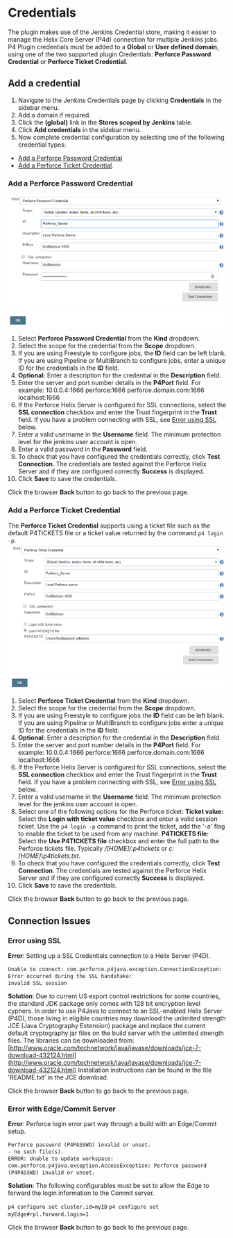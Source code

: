 ﻿# Credentials
The plugin makes use of the Jenkins Credential store, making it easier to manage the Helix Core Server (P4d) connection for multiple Jenkins jobs. P4 Plugin credentials must be added to a **Global** or **User defined domain**, using one of the two supported plugin Credentials: **Perforce Password Credential** or **Perforce Ticket Credential**.

## Add a credential
1. Navigate to the Jenkins Credentials page by clicking **Credentials** in the sidebar menu. 
 2. Add a domain if required. 
 3. Click the **(global)** link in the **Stores scoped by Jenkins** table. 
 4. Click **Add credentials** in the sidebar menu. 
 5. Now complete credential configuration by selecting one of the following credential types:
- [Add a Perforce Password Credential](#add-a-perforce-password-credential)
- [Add a Perforce Ticket Credential](#add-a-perforce-ticket-credential). 

### Add a Perforce Password Credential
 ![Password credentials](images/passwordcredential.png)
 1. Select **Perforce Password Credential** from the **Kind** dropdown. 
 2. Select the scope for the credential from the **Scope** dropdown. 
 3. If you are using Freestyle to configure jobs, the **ID** field can be left blank. If you are using Pipeline or MultiBranch to configure jobs, enter a unique ID for the credentials in the **ID** field. 
 4. **Optional:** Enter a description for the credential in the **Description** field. 
 5. Enter the server and port number details in the **P4Port** field. 
 For example:
 10.0.0.4:1666
 perforce:1666
 perforce.domain.com:1666
 localhost:1666
 6. If the Perforce Helix Server is configured for SSL connections, select the **SSL connection** checkbox and enter the Trust fingerprint in the **Trust** field. If you have a problem connecting with SSL, see [Error using SSL](#error-using-ssl)  below. 
 7. Enter a valid username in the **Username** field. The minimum protection level for the jenkins user account is open. 
 8. Enter a valid password in the **Password** field.
 9. To check that you have configured the credentials correctly, click **Test Connection**.  The credentials are tested against the Perforce Helix Server and if they are configured correctly **Success** is displayed. 
 10. Click **Save** to save the credentials.  
 
 Click the browser **Back** button to go back to the previous page. 
 
### Add a Perforce Ticket Credential
The **Perforce Ticket Credential** supports using a ticket file such as the default P4TICKETS file or a ticket value returned by the command `p4 login -p`. 
 ![Password credentials](images/ticketcredential.png)
 1. Select **Perforce Ticket Credential** from the **Kind** dropdown. 
 2. Select the scope for the credential from the **Scope** dropdown. 
 3. If you are using Freestyle to configure jobs the **ID** field can be left blank. If you are using Pipeline or MultiBranch to configure jobs enter a unique ID for the credentials in the **ID** field. 
 4. **Optional:** Enter a description for the credential in the **Description** field. 
 5. Enter the server and port number details in the **P4Port** field. 
 For example:
 10.0.0.4:1666
 perforce:1666
 perforce.domain.com:1666
 localhost:1666
 6. If the Perforce Helix Server is configured for SSL connections, select the **SSL connection** checkbox and enter the Trust fingerprint in the **Trust** field. If you have a problem connecting with SSL, see [Error using SSL](#error-using-ssl)  below. 
 7. Enter a valid username in the **Username** field. The minimum protection level for the jenkins user account is open. 
 8. Select one of the following options for the Perforce ticket: 
 **Ticket value:** Select the **Login with ticket value** checkbox and enter a valid session ticket. Use the `p4 login -p` command to print the ticket, add the '-a' flag to enable the ticket to be used from any machine. 
 **P4TICKETS file:** Select the **Use P4TICKETS file** checkbox and enter the full path to the Perforce tickets file. Typically */[HOME]/.p4tickets* or *c:\[HOME]\p4tickets.txt*. 
9. To check that you have configured the credentials correctly, click **Test Connection**.  The credentials are tested against the Perforce Helix Server and if they are configured correctly **Success** is displayed. 
 10. Click **Save** to save the credentials.
 
 Click the browser **Back** button to go back to the previous page. 

## Connection Issues
### Error using SSL
**Error**: Setting up a SSL Credentials connection to a Helix Server (P4D).
```
Unable to connect: com.perforce.p4java.exception.ConnectionException:
Error occurred during the SSL handshake:
invalid SSL session
```
**Solution**: Due to current US export control restrictions for some countries, the standard JDK package only comes with 128 bit encryption level cyphers. In order to use P4Java to connect to an SSL-enabled Helix Server (P4D), those living in eligible countries may download the unlimited strength JCE (Java Cryptography Extension) package and replace the current default cryptography jar files on the build server with the unlimited strength files.
The libraries can be downloaded from:
[http://www.oracle.com/technetwork/java/javase/downloads/jce-7-download-432124.html](http://www.oracle.com/technetwork/java/javase/downloads/jce-7-download-432124.html)
Installation instructions can be found in the file 'README.txt' in the JCE download.

Click the browser **Back** button to go back to the previous page.

### Error with Edge/Commit Server

**Error**: Perforce login error part way through a build with an Edge/Commit setup.
```
Perforce password (P4PASSWD) invalid or unset.
- no such file(s).
ERROR: Unable to update workspace:
com.perforce.p4java.exception.AccessException: Perforce password (P4PASSWD) invalid or unset.
```
**Solution**: The following configurables must be set to allow the Edge to forward the login information to the Commit server.

`p4 configure set cluster.id=myID`  `p4 configure set myEdge#rpl.forward.login=1`

Click the browser **Back** button to go back to the previous page. 
